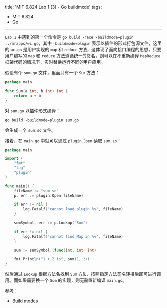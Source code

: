 title: 'MIT 6.824 Lab 1 (3) - Go buildmode'
tags:
- MIT 6.824
- Go
---

`Lab 1` 中遇到的第一个命令是 `go build -race -buildmode=plugin ../mrapps/wc.go`，其中 `-buildmode=plugin` 表示以插件的形式打包源文件，这里的 `wc.go` 是用户实现的 `map` 和 `reduce` 方法，这体现了面向接口编程的思想，只要用户编写的 `map` 和 `reduce` 方法遵循统一的签名，则可以在不重新编译 `MapReduce` 框架代码的情况下，实时替换运行不同的用户应用。

假设有个 `sum.go` 文件，里面只有一个 `Sum` 方法：

```go
package main

func Sum(a int, b int) int {
	return a + b
}
```

对 `sum.go` 以插件形式编译：

```
go build -buildmode=plugin sum.go
```

会生成一个 `sum.so` 文件。

接着，在 `main.go` 中就可以通过 `plugin.Open` 读取 `sum.so`：

```go
package main

import (
	"fmt"
	"log"
	"plugin"
)

func main() {
	fileName := "sum.so"
	p, err := plugin.Open(fileName)

	if err != nil {
		log.Fatalf("cannot load plugin %v", fileName)
	}

	sumSymbol, err := p.Lookup("Sum")

	if err != nil {
		log.Fatalf("cannot find Map in %v", fileName)
	}

	sum := sumSymbol.(func(int, int) int)

	fmt.Println("1 + 2 is", sum(1, 2))
}
```

然后通过 `Lookup` 根据方法名找到 `Sum` 方法，按照指定方法签名转换后即可进行调用。而如果需要换一个 `Sum` 的实现，则无需重新编译 `main.go`。

参考：

* [Build modes](https://pkg.go.dev/cmd/go#hdr-Build_modes)